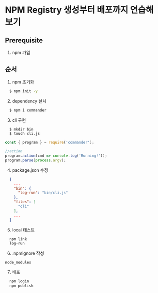 # NPM Registry 생성부터 배포까지 연습해보기

## Prerequisite

1. npm 가입 

## 순서 

1. npm 초기화 
```bash
  $ npm init -y
```

2. dependency 설치 
```bash
  $ npm i commander 
```

3. cli 구현 
```bash
  $ mkdir bin 
  $ touch cli.js
```

```javascript
const { program } = require('commander');

//action
program.action(cmd => console.log('Running!'));
program.parse(process.argv);
```

4. package.json 수정 
```json 
  {
    ...
    "bin": {
      "log-run": "bin/cli.js"
    },
    "files": [
      "cli"
    ],
    ...
  }
```

5. local 테스트 
```bash
  npm link 
  log-run
```

6. .npmignore 작성 
```
node_modules
```

7. 배포 
```bash
  npm login
  npm publish
```